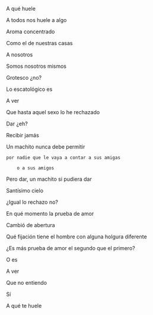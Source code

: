 A qué huele  

A todos nos huele a algo 

Aroma concentrado  

Como el de nuestras casas  

A nosotros 

Somos nosotros mismos 

Grotesco ¿no? 

Lo escatológico es 

A ver  

Que hasta aquel sexo lo he rechazado 

Dar ¿eh? 

Recibir jamás 

Un machito nunca debe permitir 

	por nadie que le vaya a contar a sus amigas 

		o a sus amigos 

Pero dar, un machito si pudiera dar 

  

Santísimo cielo 

¿Igual lo rechazo no? 

En qué momento la prueba de amor 

Cambió de abertura 

Qué fijación tiene el hombre con alguna holgura diferente  

¿Es más prueba de amor el segundo que el primero? 

O es  

A ver  

Que no entiendo  

Sí  

A qué te huele 

 

 
